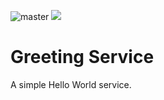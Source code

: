 ![master](https://github.com/stse/service-greeting/actions/workflows/gradle.yml/badge.svg?branch=master) ![](https://img.shields.io/sonar/quality_gate/stse_service-greeting?label=Quality%20Gate&server=https%3A%2F%2Fsonarcloud.io&sonarVersion=8.7)

# Greeting Service
A simple Hello World service.
